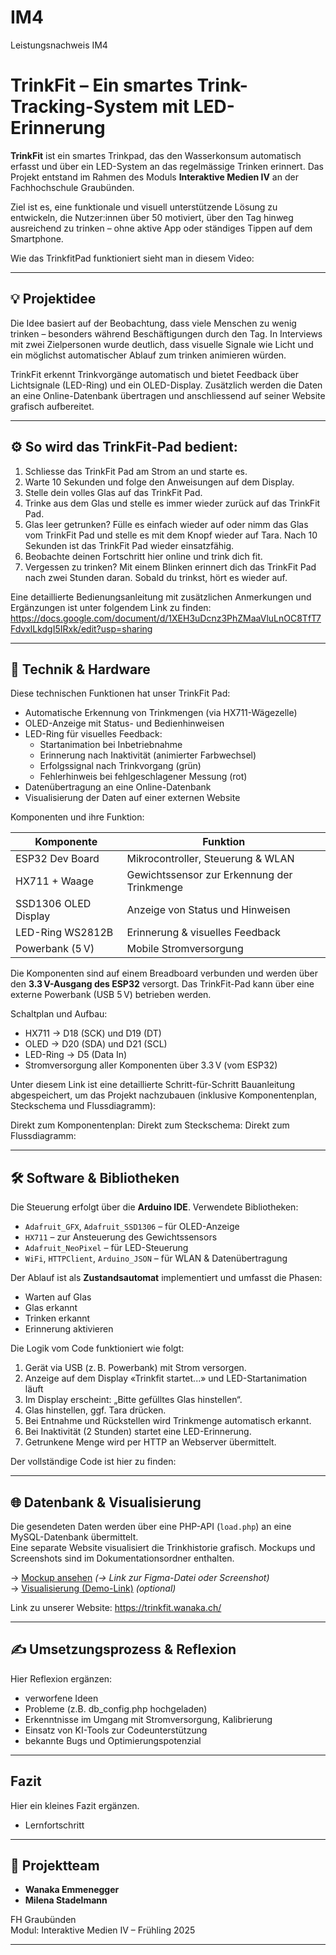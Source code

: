 # IM4
Leistungsnachweis IM4

# TrinkFit – Ein smartes Trink-Tracking-System mit LED-Erinnerung

**TrinkFit** ist ein smartes Trinkpad, das den Wasserkonsum automatisch erfasst und über ein LED-System an das regelmässige Trinken erinnert. Das Projekt entstand im Rahmen des Moduls **Interaktive Medien IV** an der Fachhochschule Graubünden.

Ziel ist es, eine funktionale und visuell unterstützende Lösung zu entwickeln, die Nutzer:innen über 50 motiviert, über den Tag hinweg ausreichend zu trinken – ohne aktive App oder ständiges Tippen auf dem Smartphone.

Wie das TrinkfitPad funktioniert sieht man in diesem Video:

---

## 💡 Projektidee

Die Idee basiert auf der Beobachtung, dass viele Menschen zu wenig trinken – besonders während Beschäftigungen durch den Tag. In Interviews mit zwei Zielpersonen wurde deutlich, dass visuelle Signale wie Licht und ein möglichst automatischer Ablauf zum trinken animieren würden.

TrinkFit erkennt Trinkvorgänge automatisch und bietet Feedback über Lichtsignale (LED-Ring) und ein OLED-Display. Zusätzlich werden die Daten an eine Online-Datenbank übertragen und anschliessend auf seiner Website grafisch aufbereitet.

---

## ⚙️ So wird das TrinkFit-Pad bedient:

1. Schliesse das TrinkFit Pad am Strom an und starte es.
2. Warte 10 Sekunden und folge den Anweisungen auf dem Display. 
3. Stelle dein volles Glas auf das TrinkFit Pad. 
4. Trinke aus dem Glas und stelle es immer wieder zurück auf das TrinkFit Pad.
5. Glas leer getrunken? Fülle es einfach wieder auf oder nimm das Glas vom TrinkFit Pad und stelle es mit dem Knopf wieder auf Tara. Nach 10 Sekunden ist das TrinkFit Pad wieder einsatzfähig.
6. Beobachte deinen Fortschritt hier online und trink dich fit.
7. Vergessen zu trinken? Mit einem Blinken erinnert dich das TrinkFit Pad nach zwei Stunden daran. Sobald du trinkst, hört es wieder auf.

Eine detaillierte Bedienungsanleitung mit zusätzlichen Anmerkungen und Ergänzungen ist unter folgendem Link zu finden:
https://docs.google.com/document/d/1XEH3uDcnz3PhZMaaVluLnOC8TfT7FdvxlLkdgI5IRxk/edit?usp=sharing

---

## 🔧 Technik & Hardware

Diese technischen Funktionen hat unser TrinkFit Pad:
- Automatische Erkennung von Trinkmengen (via HX711-Wägezelle)
- OLED-Anzeige mit Status- und Bedienhinweisen
- LED-Ring für visuelles Feedback:
  - Startanimation bei Inbetriebnahme
  - Erinnerung nach Inaktivität (animierter Farbwechsel)
  - Erfolgssignal nach Trinkvorgang (grün)
  - Fehlerhinweis bei fehlgeschlagener Messung (rot)
- Datenübertragung an eine Online-Datenbank
- Visualisierung der Daten auf einer externen Website

Komponenten und ihre Funktion:

| Komponente             | Funktion                                    |
|------------------------|---------------------------------------------|
| ESP32 Dev Board        | Mikrocontroller, Steuerung & WLAN           |
| HX711 + Waage          | Gewichtssensor zur Erkennung der Trinkmenge |
| SSD1306 OLED Display   | Anzeige von Status und Hinweisen            |
| LED-Ring WS2812B       | Erinnerung & visuelles Feedback             |
| Powerbank (5 V)        | Mobile Stromversorgung                      |

Die Komponenten sind auf einem Breadboard verbunden und werden über den **3.3 V-Ausgang des ESP32** versorgt. Das TrinkFit-Pad kann über eine externe Powerbank (USB 5 V) betrieben werden.

Schaltplan und Aufbau:

- HX711 → D18 (SCK) und D19 (DT)
- OLED → D20 (SDA) und D21 (SCL)
- LED-Ring → D5 (Data In)
- Stromversorgung aller Komponenten über 3.3 V (vom ESP32)

Unter diesem Link ist eine detaillierte Schritt-für-Schritt Bauanleitung abgespeichert, um das Projekt nachzubauen (inklusive Komponentenplan, Steckschema und Flussdiagramm):


Direkt zum Komponentenplan:
Direkt zum Steckschema:
Direkt zum Flussdiagramm:

---

## 🛠 Software & Bibliotheken

Die Steuerung erfolgt über die **Arduino IDE**. Verwendete Bibliotheken:

- `Adafruit_GFX`, `Adafruit_SSD1306` – für OLED-Anzeige
- `HX711` – zur Ansteuerung des Gewichtssensors
- `Adafruit_NeoPixel` – für LED-Steuerung
- `WiFi`, `HTTPClient`, `Arduino_JSON` – für WLAN & Datenübertragung

Der Ablauf ist als **Zustandsautomat** implementiert und umfasst die Phasen:
- Warten auf Glas
- Glas erkannt
- Trinken erkannt
- Erinnerung aktivieren

Die Logik vom Code funktioniert wie folgt:

1. Gerät via USB (z. B. Powerbank) mit Strom versorgen.
2. Anzeige auf dem Display «Trinkfit startet...» und LED-Startanimation läuft
3. Im Display erscheint: „Bitte gefülltes Glas hinstellen“.
4. Glas hinstellen, ggf. Tara drücken.
5. Bei Entnahme und Rückstellen wird Trinkmenge automatisch erkannt.
6. Bei Inaktivität (2 Stunden) startet eine LED-Erinnerung.
7. Getrunkene Menge wird per HTTP an Webserver übermittelt.

Der vollständige Code ist hier zu finden:

---

## 🌐 Datenbank & Visualisierung

Die gesendeten Daten werden über eine PHP-API (`load.php`) an eine MySQL-Datenbank übermittelt.  
Eine separate Website visualisiert die Trinkhistorie grafisch. Mockups und Screenshots sind im Dokumentationsordner enthalten.

→ [Mockup ansehen](#) *(→ Link zur Figma-Datei oder Screenshot)*  
→ [Visualisierung (Demo-Link)](#) *(optional)*

Link zu unserer Website: https://trinkfit.wanaka.ch/

---

## ✍️ Umsetzungsprozess & Reflexion

Hier Reflexion ergänzen:
- verworfene Ideen 
- Probleme (z.B. db_config.php hochgeladen)
- Erkenntnisse im Umgang mit Stromversorgung, Kalibrierung
- Einsatz von KI-Tools zur Codeunterstützung
- bekannte Bugs und Optimierungspotenzial

---

## Fazit

Hier ein kleines Fazit ergänzen.

- Lernfortschritt

---

## 👥 Projektteam

- **Wanaka Emmenegger**
- **Milena Stadelmann** 

FH Graubünden  
Modul: Interaktive Medien IV – Frühling 2025

---

